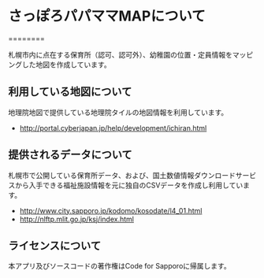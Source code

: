 # さっぽろパパママMAPについて
========

札幌市内に点在する保育所（認可、認可外）、幼稚園の位置・定員情報をマッピングした地図を作成しています。

## 利用している地図について

地理院地図で提供している地理院タイルの地図情報を利用しています。

- http://portal.cyberjapan.jp/help/development/ichiran.html

## 提供されるデータについて

札幌市で公開している保育所データ、および、国土数値情報ダウンロードサービスから入手できる福祉施設情報を元に独自のCSVデータを作成し利用しています。

- http://www.city.sapporo.jp/kodomo/kosodate/l4_01.html
- http://nlftp.mlit.go.jp/ksj/index.html

## ライセンスについて

本アプリ及びソースコードの著作権はCode for Sapporoに帰属します。
